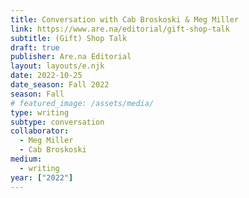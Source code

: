 ```yaml
---
title: Conversation with Cab Broskoski & Meg Miller
link: https://www.are.na/editorial/gift-shop-talk
subtitle: (Gift) Shop Talk
draft: true
publisher: Are.na Editorial
layout: layouts/e.njk
date: 2022-10-25
date_season: Fall 2022
season: Fall
# featured_image: /assets/media/
type: writing
subtype: conversation
collaborator:
  - Meg Miller
  - Cab Broskoski
medium:
  - writing
year: ["2022"]
---
```

